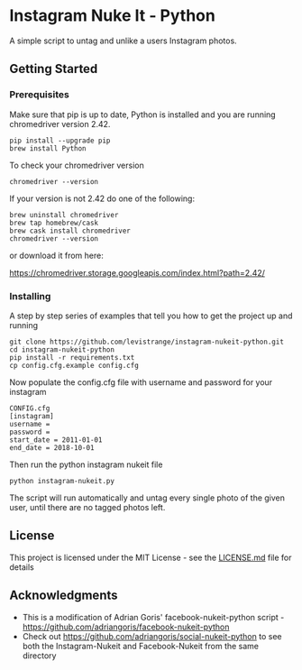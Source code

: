 # Instagram Nuke It - Python

A simple script to untag and unlike a users Instagram photos. 

## Getting Started

### Prerequisites

Make sure that pip is up to date, Python is installed and you are running chromedriver version 2.42.

```
pip install --upgrade pip
brew install Python
```

To check your chromedriver version

```
chromedriver --version
```

If your version is not 2.42 do one of the following:

```
brew uninstall chromedriver
brew tap homebrew/cask
brew cask install chromedriver
chromedriver --version
```

or download it from here:

https://chromedriver.storage.googleapis.com/index.html?path=2.42/


### Installing

A step by step series of examples that tell you how to get the project up and running

```
git clone https://github.com/levistrange/instagram-nukeit-python.git
cd instagram-nukeit-python
pip install -r requirements.txt
cp config.cfg.example config.cfg
```

Now populate the config.cfg file with username and password for your instagram

```
CONFIG.cfg
[instagram]
username = 
password =
start_date = 2011-01-01
end_date = 2018-10-01
```

Then run the python instagram nukeit file

```
python instagram-nukeit.py
```

The script will run automatically and untag every single photo of the given user, until there are no tagged photos left. 

## License

This project is licensed under the MIT License - see the [LICENSE.md](LICENSE.md) file for details

## Acknowledgments

* This is a modification of Adrian Goris' facebook-nukeit-python script - https://github.com/adriangoris/facebook-nukeit-python
* Check out https://github.com/adriangoris/social-nukeit-python to see both the Instagram-Nukeit and Facebook-Nukeit from the same directory
